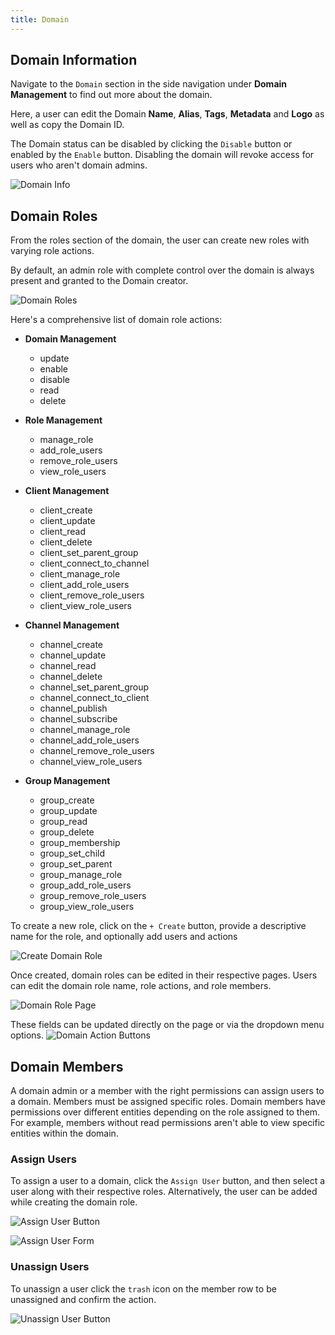 ```yaml
---
title: Domain
---
```


## Domain Information

Navigate to the `Domain` section in the side navigation under **Domain Management** to find out more about the domain.

Here, a user can edit the Domain **Name**, **Alias**, **Tags**, **Metadata** and **Logo** as well as copy the Domain ID.

The Domain status can be disabled by clicking the `Disable` button or enabled by the `Enable` button. Disabling the domain will revoke access for users who aren't domain admins.

![Domain Info](../../img/domain/domain-info.png)

## Domain Roles

From the roles section of the domain, the user can create new roles with varying role actions.

By default, an admin role with complete control over the domain is always present and granted to the Domain creator.

![Domain Roles](../../img/domain/roles.png)

Here's a comprehensive list of domain role actions:

- **Domain Management**

  - update
  - enable
  - disable
  - read
  - delete

- **Role Management**

  - manage_role
  - add_role_users
  - remove_role_users
  - view_role_users

- **Client Management**

  - client_create
  - client_update
  - client_read
  - client_delete
  - client_set_parent_group
  - client_connect_to_channel
  - client_manage_role
  - client_add_role_users
  - client_remove_role_users
  - client_view_role_users

- **Channel Management**

  - channel_create
  - channel_update
  - channel_read
  - channel_delete
  - channel_set_parent_group
  - channel_connect_to_client
  - channel_publish
  - channel_subscribe
  - channel_manage_role
  - channel_add_role_users
  - channel_remove_role_users
  - channel_view_role_users

- **Group Management**

  - group_create
  - group_update
  - group_read
  - group_delete
  - group_membership
  - group_set_child
  - group_set_parent
  - group_manage_role
  - group_add_role_users
  - group_remove_role_users
  - group_view_role_users

To create a new role, click on the `+ Create` button, provide a descriptive name for the role, and optionally add users and actions

![Create Domain Role](../../img/domain/create-role.png)

Once created, domain roles can be edited in their respective pages.
Users can edit the domain role name, role actions, and role members.

![Domain Role Page](../../img/domain/domain-role-id.png)

These fields can be updated directly on the page or via the dropdown menu options.
![Domain Action Buttons](../../img/domain/role-actions.png)

## Domain Members

A domain admin or a member with the right permissions can assign users to a domain.
Members must be assigned specific roles.
Domain members have permissions over different entities depending on the role assigned to them. For example, members without read permissions aren't able to view specific entities within the domain.

### Assign Users

To assign a user to a domain, click the `Assign User` button, and then select a user along with their respective roles.
Alternatively, the user can be added while creating the domain role.

![Assign User Button](../../img/domain/assign-user.png)

![Assign User Form](../../img/domain/assign-user-form.png)

### Unassign Users

To unassign a user click the `trash` icon on the member row to be unassigned and confirm the action.

![Unassign User Button](../../img/domain/unassign-user.png)
